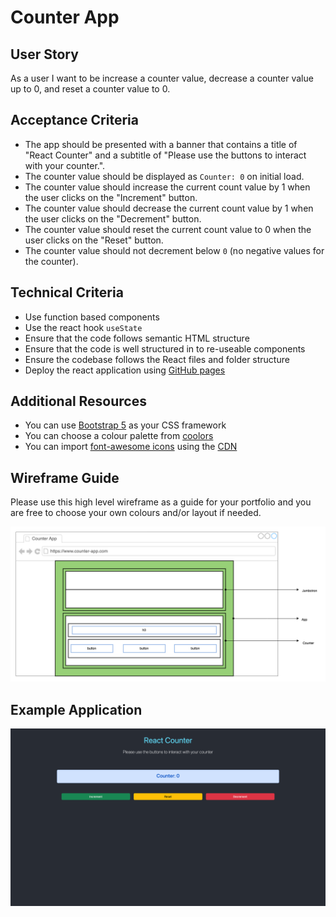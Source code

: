 # Counter App

## User Story

As a user I want to be increase a counter value, decrease a counter value up to 0, and reset a counter value to 0.

## Acceptance Criteria

- The app should be presented with a banner that contains a title of "React Counter" and a subtitle of "Please use the buttons to interact with your counter.".
- The counter value should be displayed as `Counter: 0` on initial load.
- The counter value should increase the current count value by 1 when the user clicks on the "Increment" button.
- The counter value should decrease the current count value by 1 when the user clicks on the "Decrement" button.
- The counter value should reset the current count value to 0 when the user clicks on the "Reset" button.
- The counter value should not decrement below `0` (no negative values for the counter).

## Technical Criteria

- Use function based components
- Use the react hook `useState`
- Ensure that the code follows semantic HTML structure
- Ensure that the code is well structured in to re-useable components
- Ensure the codebase follows the React files and folder structure
- Deploy the react application using [GitHub pages](https://github.com/gitname/react-gh-pages)

## Additional Resources

- You can use [Bootstrap 5](https://getbootstrap.com/docs/5.3/getting-started/introduction/) as your CSS framework
- You can choose a colour palette from [coolors](https://coolors.co/)
- You can import [font-awesome icons](https://fontawesome.com/icons) using the [CDN](https://cdnjs.com/libraries/font-awesome)

## Wireframe Guide

Please use this high level wireframe as a guide for your portfolio and you are free to choose your own colours and/or layout if needed.

![wireframe diagram](./counter-app.drawio.png)

## Example Application

![example application](./counter-app.png)

